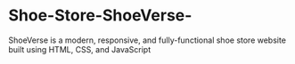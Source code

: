 # Shoe-Store-ShoeVerse-
ShoeVerse is a modern, responsive, and fully-functional shoe store website built using HTML, CSS, and JavaScript

